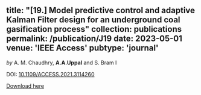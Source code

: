 title: "[19.] Model predictive control and adaptive Kalman Filter design for an underground coal gasification process"
collection: publications
permalink: /publication/J19
date: 2023-05-01
venue: 'IEEE Access'
pubtype: 'journal'
---
*by* A. M. Chaudhry, **A.A.Uppal** and S. Bram I 

DOI: [10.1109/ACCESS.2021.3114260](https://doi.org/10.1109/ACCESS.2021.3114260)

[Download here](https://aauppal.github.io/files/J19.pdf)
